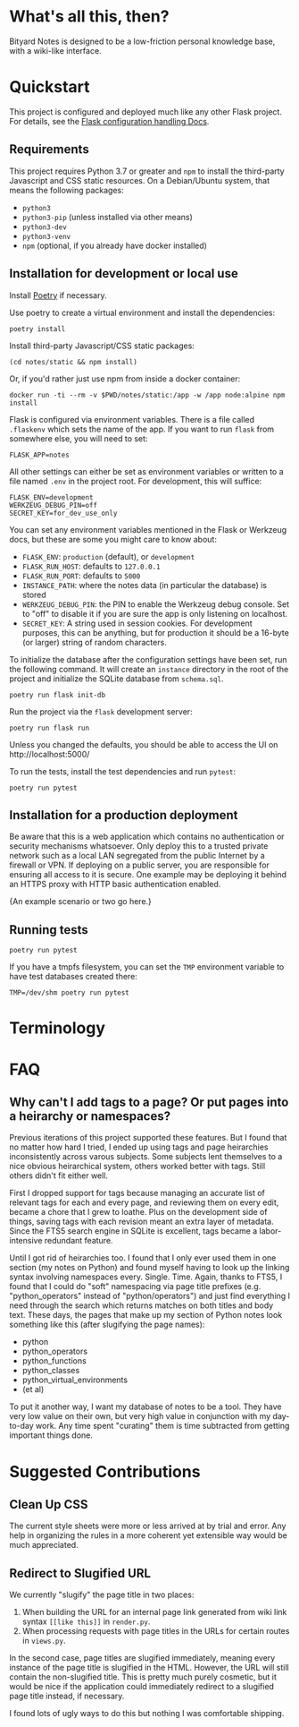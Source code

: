 # What's all this, then?

Bityard Notes is designed to be a low-friction personal knowledge base, with a
wiki-like interface.


# Quickstart

This project is configured and deployed much like any other Flask project.
For details, see the [Flask configuration handling Docs].

[Flask configuration handling docs]: https://flask.palletsprojects.com/en/1.1.x/config/


## Requirements

This project requires Python 3.7 or greater and `npm` to install the
third-party Javascript and CSS static resources. On a Debian/Ubuntu system,
that means the following packages:

* `python3`
* `python3-pip` (unless installed via other means)
* `python3-dev`
* `python3-venv`
* `npm` (optional, if you already have docker installed)


## Installation for development or local use

Install [Poetry](https://python-poetry.org/) if necessary.

Use poetry to create a virtual environment and install the dependencies:

```
poetry install
```

Install third-party Javascript/CSS static packages:

```
(cd notes/static && npm install)
```

Or, if you'd rather just use npm from inside a docker container:

```
docker run -ti --rm -v $PWD/notes/static:/app -w /app node:alpine npm install
```

Flask is configured via environment variables. There is a file called
`.flaskenv` which sets the name of the app. If you want to run `flask` from
somewhere else, you will need to set:

```
FLASK_APP=notes
```

All other settings can either be set as environment variables or written to a
file named `.env` in the project root. For development, this will suffice:

```
FLASK_ENV=development
WERKZEUG_DEBUG_PIN=off
SECRET_KEY=for_dev_use_only
```

You can set any environment variables mentioned in the Flask or Werkzeug
docs, but these are some you might care to know about:

* `FLASK_ENV`: `production` (default), or `development`
* `FLASK_RUN_HOST`: defaults to `127.0.0.1`
* `FLASK_RUN_PORT`: defaults to `5000`
* `INSTANCE_PATH`: where the notes data (in particular the database) is stored
* `WERKZEUG_DEBUG_PIN`: the PIN to enable the Werkzeug debug console. Set to
  "off" to disable it if you are sure the app is only listening on localhost.
* `SECRET_KEY`: A string used in session cookies. For development purposes, this
  can be anything, but for production it should be a 16-byte (or larger) string
  of random characters.

To initialize the database after the configuration settings have been set,
run the following command. It will create an `instance` directory in the root
of the project and initialize the SQLite database from `schema.sql`.

```
poetry run flask init-db
```

Run the project via the `flask` development server:

```
poetry run flask run
```

Unless you changed the defaults, you should be able to access the UI on
http://localhost:5000/

To run the tests, install the test dependencies and run `pytest`:

```
poetry run pytest
```


## Installation for a production deployment

Be aware that this is a web application which contains no authentication or
security mechanisms whatsoever. Only deploy this to a trusted private network
such as a local LAN segregated from the public Internet by a firewall or VPN.
If deploying on a public server, you are responsible for ensuring all access to
it is secure. One example may be deploying it behind an HTTPS proxy with
HTTP basic authentication enabled.

{An example scenario or two go here.}

## Running tests

```
poetry run pytest
```

If you have a tmpfs filesystem, you can set the `TMP` environment variable to
have test databases created there:

```
TMP=/dev/shm poetry run pytest
```


# Terminology


# FAQ


## Why can't I add tags to a page? Or put pages into a heirarchy or namespaces?

Previous iterations of this project supported these features. But I found
that no matter how hard I tried, I ended up using tags and page heirarchies
inconsistently across varous subjects. Some subjects lent themselves to a
nice obvious heirarchical system, others worked better with tags. Still
others didn't fit either well.

First I dropped support for tags because managing an accurate list of
relevant tags for each and every page, and reviewing them on every edit,
became a chore that I grew to loathe. Plus on the development side of things,
saving tags with each revision meant an extra layer of metadata. Since the FTS5
search engine in SQLite is excellent, tags became a labor-intensive redundant
feature.

Until I got rid of heirarchies too. I found that I only ever used them in one
section (my notes on Python) and found myself having to look up the linking
syntax involving namespaces every. Single. Time. Again, thanks to FTS5, I
found that I could do "soft" namespacing via page title prefixes (e.g.
"python_operators" instead of "python/operators") and just find everything I
need through the search which returns matches on both titles and body text.
These days, the pages that make up my section of Python notes look something
like this (after slugifying the page names):

* python
* python_operators
* python_functions
* python_classes
* python_virtual_environments
* (et al)

To put it another way, I want my database of notes to be a tool. They have
very low value on their own, but very high value in conjunction with my
day-to-day work. Any time spent "curating" them is time subtracted from
getting important things done.

# Suggested Contributions

## Clean Up CSS

The current style sheets were more or less arrived at by trial and error. Any
help in organizing the rules in a more coherent yet extensible way would be
much appreciated.

## Redirect to Slugified URL

We currently "slugify" the page title in two places:

1. When building the URL for an internal page link generated from wiki link
syntax `[[like this]]` in `render.py`.
2. When processing requests with page titles in the URLs for certain routes in
`views.py`.

In the second case, page titles are slugified immediately, meaning every
instance of the page title is slugified in the HTML. However, the URL will
still contain the non-slugified title. This is pretty much purely cosmetic,
but it would be nice if the application could immediately redirect to a
slugified page title instead, if necessary.

I found lots of ugly ways to do this but nothing I was comfortable shipping.
